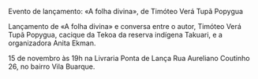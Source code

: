 Evento de lançamento: «A folha divina», de Timóteo Verá Tupã Popygua 

Lançamento de «A folha divina» e conversa entre o autor, Timóteo Verá Tupã Popygua, cacique da Tekoa da reserva indígena Takuari, e a organizadora Anita Ekman.

15 de novembro às 19h na Livraria Ponta de Lança
Rua Aureliano Coutinho 26, no bairro Vila Buarque.

